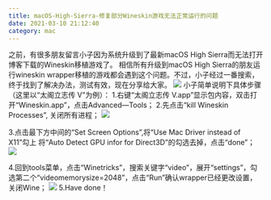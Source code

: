 ```yaml
---
title: macOS-High-Sierra-修复部分Wineskin游戏无法正常运行的问题
date: 2021-03-10 21:12:40
category: mac
---
```

之前，有很多朋友留言小子因为系统升级到了最新macOS High Sierra而无法打开博客下载的Wineskin移植游戏了。
相信所有升级到macOS High Sierra的朋友运行wineskin wrapper移植的游戏都会遇到这个问题。不过，小子经过一番搜索，终于找到了解决办法，测试有效，现在分享给大家。
![](https://upload-images.jianshu.io/upload_images/10024246-d046d690278a285e.png?imageMogr2/auto-orient/strip%7CimageView2/2/w/1240)
小子简单说明下具体步骤（这里以“太阁立志传 V”为例）：
1.右键“太阁立志传 V.app”显示包内容，双击打开“Wineskin.app”，点击Advanced—Tools；
2.先点击“kill Wineskin Processes”, 关闭所有进程；
![](https://upload-images.jianshu.io/upload_images/10024246-1e2e98550a078858.png?imageMogr2/auto-orient/strip%7CimageView2/2/w/1240)

3.点击最下方中间的“Set Screen Options”,将“Use Mac Driver instead of X11”勾上 将“Auto Detect GPU infor for Direct3D”的勾选去掉，点击“done”；
![](https://upload-images.jianshu.io/upload_images/10024246-1c32a5f16dd885e3.png?imageMogr2/auto-orient/strip%7CimageView2/2/w/1240)

4.回到tools菜单，点击“Winetricks”，搜索关键字“video”，展开“settings”，勾选第二个“videomemorysize=2048”，点击“Run”确认wrapper已经更改设置，关闭Wine；
![](https://upload-images.jianshu.io/upload_images/10024246-c0701d46eaa676bb.png?imageMogr2/auto-orient/strip%7CimageView2/2/w/1240)
5.Have done！
